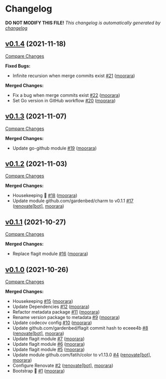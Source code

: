 # Changelog

**DO NOT MODIFY THIS FILE!**
*This changelog is automatically generated by [changelog](https://github.com/gardenbed/changelog)*


## [v0.1.4](https://github.com/gardenbed/changelog/tree/v0.1.4) (2021-11-18)

[Compare Changes](https://github.com/gardenbed/changelog/compare/v0.1.3...v0.1.4)

**Fixed Bugs:**

  - Infinite recursion when merge commits exist [#21](https://github.com/gardenbed/changelog/issues/21) ([moorara](https://github.com/moorara))

**Merged Changes:**

  - Fix a bug when merge commits exist [#22](https://github.com/gardenbed/changelog/pull/22) ([moorara](https://github.com/moorara))
  - Set Go version in GitHub workflow [#20](https://github.com/gardenbed/changelog/pull/20) ([moorara](https://github.com/moorara))


## [v0.1.3](https://github.com/gardenbed/changelog/tree/v0.1.3) (2021-11-07)

[Compare Changes](https://github.com/gardenbed/changelog/compare/v0.1.2...v0.1.3)

**Merged Changes:**

  - Update go-github module [#19](https://github.com/gardenbed/changelog/pull/19) ([moorara](https://github.com/moorara))


## [v0.1.2](https://github.com/gardenbed/changelog/tree/v0.1.2) (2021-11-03)

[Compare Changes](https://github.com/gardenbed/changelog/compare/v0.1.1...v0.1.2)

**Merged Changes:**

  - Housekeeping 🧹 [#18](https://github.com/gardenbed/changelog/pull/18) ([moorara](https://github.com/moorara))
  - Update module github.com/gardenbed/charm to v0.1.1 [#17](https://github.com/gardenbed/changelog/pull/17) ([renovate[bot]](https://github.com/apps/renovate), [moorara](https://github.com/moorara))


## [v0.1.1](https://github.com/gardenbed/changelog/tree/v0.1.1) (2021-10-27)

[Compare Changes](https://github.com/gardenbed/changelog/compare/v0.1.0...v0.1.1)

**Merged Changes:**

  - Replace flagit module [#16](https://github.com/gardenbed/changelog/pull/16) ([moorara](https://github.com/moorara))


## [v0.1.0](https://github.com/gardenbed/changelog/tree/v0.1.0) (2021-10-26)

[Compare Changes](https://github.com/gardenbed/changelog/compare/35700b8ec920e12faa483c474dd15124f0d34daf...v0.1.0)

**Merged Changes:**

  - Housekeeping [#15](https://github.com/gardenbed/changelog/pull/15) ([moorara](https://github.com/moorara))
  - Update Dependencies [#12](https://github.com/gardenbed/changelog/pull/12) ([moorara](https://github.com/moorara))
  - Refactor metadata package [#11](https://github.com/gardenbed/changelog/pull/11) ([moorara](https://github.com/moorara))
  - Rename version package to metadata [#9](https://github.com/gardenbed/changelog/pull/9) ([moorara](https://github.com/moorara))
  - Update codecov config [#10](https://github.com/gardenbed/changelog/pull/10) ([moorara](https://github.com/moorara))
  - Update github.com/gardenbed/flagit commit hash to eceee4b [#8](https://github.com/gardenbed/changelog/pull/8) ([renovate[bot]](https://github.com/apps/renovate), [moorara](https://github.com/moorara))
  - Update flagit module [#7](https://github.com/gardenbed/changelog/pull/7) ([moorara](https://github.com/moorara))
  - Update flagit module [#6](https://github.com/gardenbed/changelog/pull/6) ([moorara](https://github.com/moorara))
  - Update flagit module [#5](https://github.com/gardenbed/changelog/pull/5) ([moorara](https://github.com/moorara))
  - Update module github.com/fatih/color to v1.13.0 [#4](https://github.com/gardenbed/changelog/pull/4) ([renovate[bot]](https://github.com/apps/renovate), [moorara](https://github.com/moorara))
  - Configure Renovate [#2](https://github.com/gardenbed/changelog/pull/2) ([renovate[bot]](https://github.com/apps/renovate), [moorara](https://github.com/moorara))
  - Bootstrap 🚀 [#1](https://github.com/gardenbed/changelog/pull/1) ([moorara](https://github.com/moorara))


